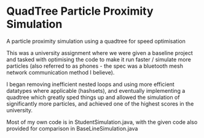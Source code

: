 # QuadTree Particle Proximity Simulation
 A particle proximity simulation using a quadtree for speed optimisation 

This was a university assignment where we were given a baseline project and tasked with optimising the code to make it run faster / simulate more particles (also referred to as phones - the spec was a bluetooth mesh network communication method I believe).

I began removing inefficient nested loops and using more efficient datatypes where applicable (hashsets), and eventually implementing a quadtree which greatly sped things up and allowed the simulation of significantly more particles, and achieved one of the highest scores in the university.

Most of my own code is in StudentSimulation.java, with the given code also provided for comparison in BaseLineSimulation.java
